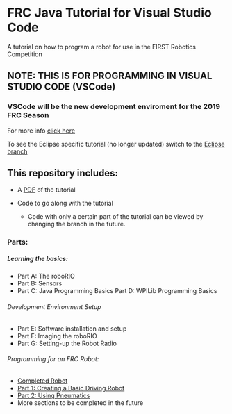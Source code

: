 # FRC Java Tutorial for Visual Studio Code
A tutorial on how to program a robot for use in the FIRST Robotics Competition

## NOTE: THIS IS FOR PROGRAMMING IN VISUAL STUDIO CODE (VSCode)
### VSCode will be the new development enviroment for the 2019 FRC Season
For more info [click here](https://wpilib.screenstepslive.com/s/currentCS/m/79833/l/943086-alpha-test-info)

To see the Eclipse specific tutorial (no longer updated) switch to the [Eclipse branch](https://github.com/FRCTeam3255/FRC-Java-Tutorial/tree/eclipse)

## This repository includes:

- A [PDF](https://github.com/FRCTeam3255/FRC-Java-Tutorial/raw/master/FRC%20Programming%20Tutorial%20VSC.pdf) of the tutorial

- Code to go along with the tutorial
  - Code with only a certain part of the tutorial can be viewed by changing the branch in the future.
  
### Parts:
##### Learning the basics:
- Part A: The roboRIO
- Part B: Sensors
- Part C: Java Programming Basics Part D: WPILib Programming Basics
###### Development Environment Setup
- Part E: Software installation and setup
- Part F: Imaging the roboRIO
- Part G: Setting-up the Robot Radio
###### Programming for an FRC Robot:
- [Completed Robot](https://github.com/FRCTeam3255/FRC-Java-Tutorial/)
- [Part 1: Creating a Basic Driving Robot](https://github.com/FRCTeam3255/FRC-Java-Tutorial/tree/Part-1-Creating-a-Basic-Driving-Robot)
- [Part 2: Using Pneumatics](https://github.com/FRCTeam3255/FRC-Java-Tutorial/tree/Part-2-Using-Pneumatics)
- More sections to be completed in the future
